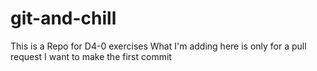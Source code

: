 # git-and-chill
This is a Repo for D4-0 exercises
What I'm adding here is only for a pull request
I want to make the first commit
